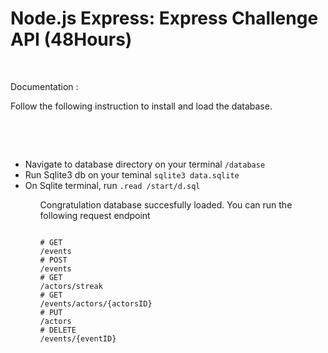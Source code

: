 # Node.js Express: Express Challenge API (48Hours) 


<p>&nbsp;</p>

<p>Documentation :</p>

<p>Follow the following instruction to install and load the database.</p>
<p>&nbsp;</p>
<p>&nbsp;</p>
<ul>
<li>
	Navigate to database directory on your terminal 
<code>/database</code>
</li>
<li>
 Run Sqlite3 db on your teminal
<code>sqlite3 data.sqlite</code>
<li>
 On Sqlite terminal, run 
 <code>.read /start/d.sql</code>
<ul>

<p>Congratulation database succesfully loaded. You can run the following request endpoint</p>

<code>
# GET 
/events</code>
<code>
# POST 
/events</code>
<code>
# GET 
/actors/streak</code>
<code>
# GET 
/events/actors/{actorsID}</code>
<code>
# PUT 
/actors</code>
<code>
# DELETE 
/events/{eventID}</code>


